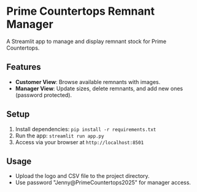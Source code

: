 # Prime Countertops Remnant Manager

A Streamlit app to manage and display remnant stock for Prime Countertops.

## Features
- **Customer View**: Browse available remnants with images.
- **Manager View**: Update sizes, delete remnants, and add new ones (password protected).

## Setup
1. Install dependencies: `pip install -r requirements.txt`
2. Run the app: `streamlit run app.py`
3. Access via your browser at `http://localhost:8501`

## Usage
- Upload the logo and CSV file to the project directory.
- Use password "Jenny@PrimeCountertops2025" for manager access.